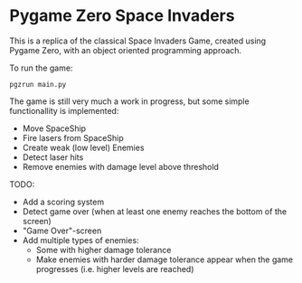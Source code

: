 # Pygame Zero Space Invaders 

This is a replica of the classical Space Invaders Game, created using Pygame Zero, with an object oriented programming approach.


To run the game:
```
pgzrun main.py  
```

The game is still very much a work in progress, but some simple functionallity is implemented:

- Move SpaceShip
- Fire lasers from SpaceShip
- Create weak (low level) Enemies
- Detect laser hits
- Remove enemies with damage level above threshold 

TODO:
- Add a scoring system 
- Detect game over (when at least one enemy reaches the bottom of the screen)
- "Game Over"-screen 
- Add multiple types of enemies:
	- Some with higher damage tolerance 
	- Make enemies with harder damage tolerance appear when the game progresses (i.e. higher levels are reached)









